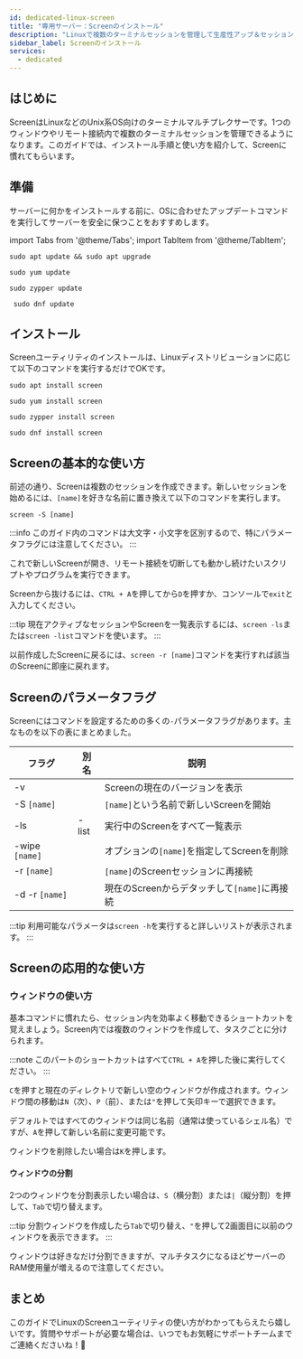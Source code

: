 ```yaml
---
id: dedicated-linux-screen
title: "専用サーバー：Screenのインストール"
description: "Linuxで複数のターミナルセッションを管理して生産性アップ＆セッション維持 → 今すぐ詳しくチェック"
sidebar_label: Screenのインストール
services:
  - dedicated
---
```


## はじめに

ScreenはLinuxなどのUnix系OS向けのターミナルマルチプレクサーです。1つのウィンドウやリモート接続内で複数のターミナルセッションを管理できるようになります。このガイドでは、インストール手順と使い方を紹介して、Screenに慣れてもらいます。

## 準備

サーバーに何かをインストールする前に、OSに合わせたアップデートコマンドを実行してサーバーを安全に保つことをおすすめします。

import Tabs from '@theme/Tabs';
import TabItem from '@theme/TabItem';

<Tabs>
<TabItem value="ubuntu-debian" label="Ubuntu & Debian" default>

```
sudo apt update && sudo apt upgrade
```

</TabItem>
<TabItem value="centos" label="CentOS">

```
sudo yum update
```

</TabItem>
<TabItem value="opensuse" label="OpenSUSE">

```
sudo zypper update
```

</TabItem>
<TabItem value="fedora" label="Fedora">

```
 sudo dnf update
```

</TabItem>
</Tabs>

## インストール

Screenユーティリティのインストールは、Linuxディストリビューションに応じて以下のコマンドを実行するだけでOKです。

<Tabs>
<TabItem value="ubuntu-debian" label="Ubuntu & Debian" default>

```
sudo apt install screen
```

</TabItem>
<TabItem value="centos" label="CentOS">

```
sudo yum install screen
```

</TabItem>
<TabItem value="opensuse" label="OpenSUSE">

```
sudo zypper install screen
```

</TabItem>
<TabItem value="fedora" label="Fedora">

```
sudo dnf install screen
```

</TabItem>
</Tabs>

## Screenの基本的な使い方

前述の通り、Screenは複数のセッションを作成できます。新しいセッションを始めるには、`[name]`を好きな名前に置き換えて以下のコマンドを実行します。
```
screen -S [name]
```

:::info
このガイド内のコマンドは大文字・小文字を区別するので、特にパラメータフラグには注意してください。
:::

これで新しいScreenが開き、リモート接続を切断しても動かし続けたいスクリプトやプログラムを実行できます。

Screenから抜けるには、`CTRL + A`を押してから`D`を押すか、コンソールで`exit`と入力してください。

:::tip
現在アクティブなセッションやScreenを一覧表示するには、`screen -ls`または`screen -list`コマンドを使います。
:::

以前作成したScreenに戻るには、`screen -r [name]`コマンドを実行すれば該当のScreenに即座に戻れます。

## Screenのパラメータフラグ

Screenにはコマンドを設定するための多くの`-`パラメータフラグがあります。主なものを以下の表にまとめました。

| フラグ | 別名 | 説明 |
| ---- | ----- | ---- |
| -v   | | Screenの現在のバージョンを表示 |
| -S `[name]` | | `[name]`という名前で新しいScreenを開始 |
| -ls | -list | 実行中のScreenをすべて一覧表示 |
| -wipe `[name]` | | オプションの`[name]`を指定してScreenを削除 |
| -r `[name]` | | `[name]`のScreenセッションに再接続 |
| -d -r `[name]` | | 現在のScreenからデタッチして`[name]`に再接続 |

:::tip
利用可能なパラメータは`screen -h`を実行すると詳しいリストが表示されます。
:::

## Screenの応用的な使い方

### ウィンドウの使い方

基本コマンドに慣れたら、セッション内を効率よく移動できるショートカットを覚えましょう。Screen内では複数のウィンドウを作成して、タスクごとに分けられます。

:::note 
このパートのショートカットはすべて`CTRL + A`を押した後に実行してください。
:::

`C`を押すと現在のディレクトリで新しい空のウィンドウが作成されます。ウィンドウ間の移動は`N`（次）、`P`（前）、または`"`を押して矢印キーで選択できます。

デフォルトではすべてのウィンドウは同じ名前（通常は使っているシェル名）ですが、`A`を押して新しい名前に変更可能です。

ウィンドウを削除したい場合は`K`を押します。

#### ウィンドウの分割

2つのウィンドウを分割表示したい場合は、`S`（横分割）または`|`（縦分割）を押して、`Tab`で切り替えます。

:::tip
分割ウィンドウを作成したら`Tab`で切り替え、`"`を押して2画面目に以前のウィンドウを表示できます。
:::

ウィンドウは好きなだけ分割できますが、マルチタスクになるほどサーバーのRAM使用量が増えるので注意してください。

## まとめ

このガイドでLinuxのScreenユーティリティの使い方がわかってもらえたら嬉しいです。質問やサポートが必要な場合は、いつでもお気軽にサポートチームまでご連絡くださいね！🙂